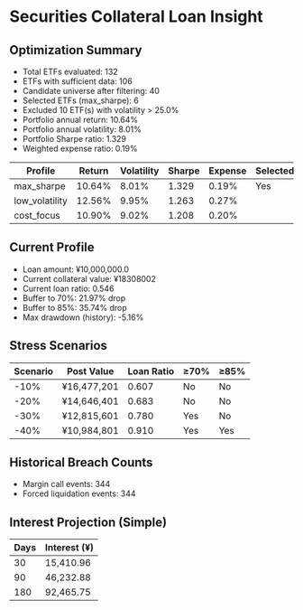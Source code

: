 # Securities Collateral Loan Insight

## Optimization Summary
- Total ETFs evaluated: 132
- ETFs with sufficient data: 106
- Candidate universe after filtering: 40
- Selected ETFs (max_sharpe): 6
- Excluded 10 ETF(s) with volatility > 25.0%
- Portfolio annual return: 10.64%
- Portfolio annual volatility: 8.01%
- Portfolio Sharpe ratio: 1.329
- Weighted expense ratio: 0.19%

| Profile | Return | Volatility | Sharpe | Expense | Selected |
| --- | --- | --- | --- | --- | --- |
| max_sharpe | 10.64% | 8.01% | 1.329 | 0.19% | Yes |
| low_volatility | 12.56% | 9.95% | 1.263 | 0.27% |  |
| cost_focus | 10.90% | 9.02% | 1.208 | 0.20% |  |

## Current Profile
- Loan amount: ¥10,000,000.0
- Current collateral value: ¥18308002
- Current loan ratio: 0.546
- Buffer to 70%: 21.97% drop
- Buffer to 85%: 35.74% drop
- Max drawdown (history): -5.16%

## Stress Scenarios
| Scenario | Post Value | Loan Ratio | ≥70% | ≥85% |
| --- | --- | --- | --- | --- |
| -10% | ¥16,477,201 | 0.607 | No | No |
| -20% | ¥14,646,401 | 0.683 | No | No |
| -30% | ¥12,815,601 | 0.780 | Yes | No |
| -40% | ¥10,984,801 | 0.910 | Yes | Yes |

## Historical Breach Counts
- Margin call events: 344
- Forced liquidation events: 344

## Interest Projection (Simple)
| Days | Interest (¥) |
| --- | --- |
| 30 | 15,410.96 |
| 90 | 46,232.88 |
| 180 | 92,465.75 |
